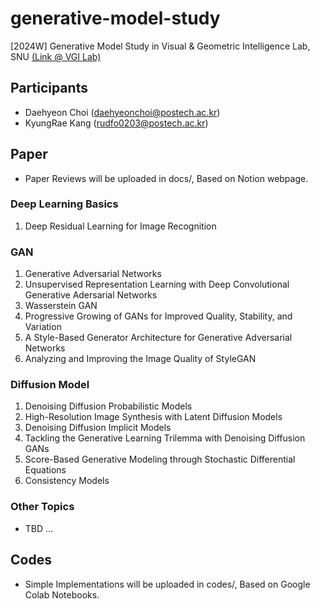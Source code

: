 # generative-model-study
[2024W] Generative Model Study in Visual & Geometric Intelligence Lab, SNU [(Link @ VGI Lab)](https://jaesik.info)

## Participants
- Daehyeon Choi (daehyeonchoi@postech.ac.kr)
- KyungRae Kang (rudfo0203@postech.ac.kr)

## Paper
- Paper Reviews will be uploaded in docs/, Based on Notion webpage.
  
### Deep Learning Basics 
1. Deep Residual Learning for Image Recognition

### GAN 
1. Generative Adversarial Networks
2. Unsupervised Representation Learning with Deep Convolutional Generative Adersarial Networks
3. Wasserstein GAN
4. Progressive Growing of GANs for Improved Quality, Stability, and Variation
5. A Style-Based Generator Architecture for Generative Adversarial Networks
6. Analyzing and Improving the Image Quality of StyleGAN

### Diffusion Model 
1. Denoising Diffusion Probabilistic Models
2. High-Resolution Image Synthesis with Latent Diffusion Models
3. Denoising Diffusion Implicit Models
4. Tackling the Generative Learning Trilemma with Denoising Diffusion GANs
5. Score-Based Generative Modeling through Stochastic Differential Equations
6. Consistency Models

### Other Topics
- TBD ...

## Codes
- Simple Implementations will be uploaded in codes/, Based on Google Colab Notebooks.
  
